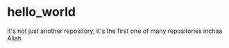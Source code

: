 # hello_world
it's not just another repository, it's the first one of many repositories inchaa Allah
